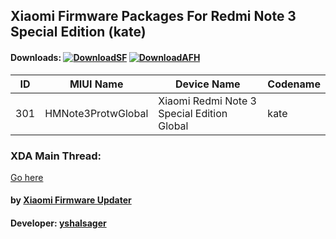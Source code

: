 ## Xiaomi Firmware Packages For Redmi Note 3 Special Edition (kate)

#### Downloads: [![DownloadSF](https://img.shields.io/badge/Download-SourceForge-orange.svg)](https://sourceforge.net/projects/yshalsager/files/Stable) [![DownloadAFH](https://img.shields.io/badge/Download-AndroidFileHost-brightgreen.svg)](https://www.androidfilehost.com/?w=files&flid=268046)

| ID | MIUI Name | Device Name | Codename |
| --- | --- | --- | --- |
| 301 | HMNote3ProtwGlobal | Xiaomi Redmi Note 3 Special Edition Global | kate |

### XDA Main Thread:
[Go here](https://forum.xda-developers.com/android/software-hacking/devices-yshalsager-t3741446)

#### by [Xiaomi Firmware Updater](https://github.com/XiaomiFirmwareUpdater)
#### Developer: [yshalsager](https://github.com/yshalsager)
